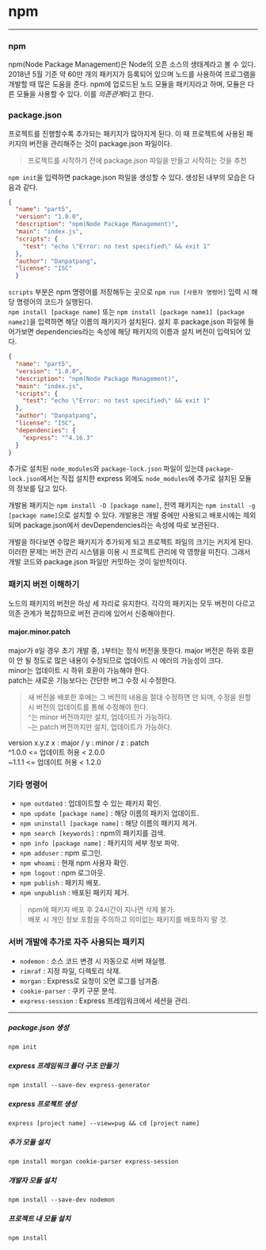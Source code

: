 # npm

___

### npm
npm(Node Package Management)은 Node의 오픈 소스의 생태계라고 볼 수 있다.
2018년 5월 기준 약 60만 개의 패키지가 등록되어 있으며 노드를 사용하여 프로그램을 개발할 때 많은 도움을 준다.
npm에 업로드된 노드 모듈을 패키지라고 하며, 모듈은 다른 모듈을 사용할 수 있다.
이를 *의존관계*라고 한다.

### package.json
프로젝트를 진행할수록 추가되는 패키지가 많아지게 된다.
이 때 프로젝트에 사용된 패키지의 버전을 관리해주는 것이 package.json 파일이다.  

> 프로젝트를 시작하기 전에 package.json 파일을 만들고 시작하는 것을 추천

`npm init`을 입력하면 package.json 파일을 생성할 수 있다.
생성된 내부의 모습은 다음과 같다.

```json
{
  "name": "part5",
  "version": "1.0.0",
  "description": "npm(Node Package Management)",
  "main": "index.js",
  "scripts": {
    "test": "echo \"Error: no test specified\" && exit 1"
  },
  "author": "Danpatpang",
  "license": "ISC"
  }
```

`scripts` 부분은 npm 명령어를 저장해두는 곳으로 `npm run [사용자 명령어]` 입력 시 해당 명령어의 코드가 실행된다.  
`npm install [package name]` 또는 `npm install [package name1] [package name2]`을 입력하면 해당 이름의 패키지가 설치된다.
설치 후 package.json 파일에 들어가보면 dependencies라는 속성에 해당 패키지의 이름과 설치 버전이 입력되어 있다.

```json
{
  "name": "part5",
  "version": "1.0.0",
  "description": "npm(Node Package Management)",
  "main": "index.js",
  "scripts": {
    "test": "echo \"Error: no test specified\" && exit 1"
  },
  "author": "Danpatpang",
  "license": "ISC",
  "dependencies": {
    "express": "^4.16.3"
  }
}
```

추가로 설치된 `node_modules`와 `package-lock.json` 파일이 있는데 
`package-lock.json`에서는 직접 설치한 express 외에도 `node_modules`에 추가로 설치된 모듈의 정보를 담고 있다.  

개발용 패키지는 `npm install -D [package name]`, 전역 패키지는 `npm install -g [package name]`으로 설치할 수 있다.
개발용은 개발 중에만 사용되고 배포시에는 제외되며 package.json에서 devDependencies라는 속성에 따로 보관된다.  

개발을 하다보면 수많은 패키지가 추가되게 되고 프로젝트 파일의 크기는 커지게 된다.
이러한 문제는 버전 관리 시스템을 이용 시 프로젝트 관리에 악 영향을 미친다.
그래서 개발 코드와 package.json 파일만 커밋하는 것이 일반적이다.

### 패키지 버전 이해하기
노드의 패키지의 버전은 하상 세 자리로 유지한다.
각각의 패키지는 모두 버전이 다르고 의존 관계가 복잡하므로 버전 관리에 있어서 신중해야한다.

#### major.minor.patch
major가 `0`일 경우 초기 개발 중, `1`부터는 정식 버전을 뜻한다.
major 버전은 하위 호환이 안 될 정도로 많은 내용이 수정되므로 업데이트 시 에러의 가능성이 크다.  
minor는 업데이트 시 하위 호환이 가능해야 한다.  
patch는 새로운 기능보다는 간단한 버그 수정 시 수정한다.

> 새 버전을 배포한 후에는 그 버전의 내용을 절대 수정하면 안 되며, 수정을 원할 시 버전의 업데이트를 통해 수정해야 한다.  
> `^`는 minor 버전까지만 설치, 업데이트가 가능하다.  
> `~`는 patch 버전까지만 설치, 업데이트가 가능하다.

version x.y.z
x : major / y : minor / z : patch  
^1.0.0 <= 업데이트 허용 < 2.0.0  
~1.1.1 <= 업데이트 허용 < 1.2.0

### 기타 명령어
+ `npm outdated` : 업데이트할 수 있는 패키지 확인.
+ `npm update [package name]` : 해당 이름의 패키지 업데이트.
+ `npm uninstall [package name]` : 해당 이름의 패키지 제거.
+ `npm search [keywords]` : npm의 패키지를 검색.
+ `npm info [package name]` : 패키지의 세부 정보 파악.
+ `npm adduser` : npm 로그인.
+ `npm whoami` : 현재 npm 사용자 확인.
+ `npm logout` : npm 로그아웃.
+ `npm publish` : 패키지 배포.
+ `npm unpublish` : 배포된 패키지 제거.

> npm에 패키지 배포 후 24시간이 지나면 삭제 불가.  
> 배포 시 개인 정보 포함을 주의하고 의미없는 패키지를 배포하지 말 것.

### 서버 개발에 추가로 자주 사용되는 패키지
+ `nodemon` : 소스 코드 변경 시 자동으로 서버 재실행.
+ `rimraf` : 지정 파일, 디렉토리 삭제.
+ `morgan` : Express로 요청이 오면 로그를 남겨줌.
+ `cookie-parser` : 쿠키 구문 분석.
+ `express-session` : Express 프레임워크에서 세션을 관리.
___

##### package.json 생성
`npm init`
##### express 프레임워크 폴더 구조 만들기
`npm install --save-dev express-generator`
##### express 프로젝트 생성
`express [project name] --view=pug && cd [project name]`
##### 추가 모듈 설치
`npm install morgan cookie-parser express-session`
##### 개발자 모듈 설치
`npm install --save-dev nodemon`
##### 프로젝트 내 모듈 설치
`npm install`
